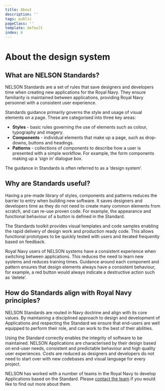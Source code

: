 ```yaml
---
title: About
description: ''
tags: public
pageClass: ''
template: default
index: 6
---
```


# About the design system

## What are NELSON Standards?
NELSON Standards are a set of rules that save designers and developers time when creating new applications for the Royal Navy. They ensure familiarity is maintained between applications, providing Royal Navy personnel with a consistent user experience.

Standards guidance primarily governs the style and usage of visual elements on a page. These are categorised into three key areas:

* **Styles** - basic rules governing the use of elements such as colour, typography and imagery.
* **Components** - individual elements that make up a page, such as drop-downs, buttons and headings.
* **Patterns** - collections of components to describe how a user is presented with a simple workflow. For example, the form components making up a ‘sign in’ dialogue box.

The guidance in Standards is often referred to as a ‘design system’.

## Why are Standards useful?
Having a pre-made library of styles, components and patterns reduces the barrier to entry when building new software. It saves designers and developers time as they do not need to create many common elements from scratch, and can re-use proven code. For example, the appearance and functional behaviour of a button is defined in the Standard.

The Standards toolkit provides visual templates and code samples enabling the rapid delivery of design work and production ready code. This allows functional prototypes to be quickly tested with users and iterated frequently based on feedback.

Royal Navy users of NELSON systems have a consistent experience when switching between applications. This reduces the need to learn new systems and reduces training times. Guidance around each component and pattern ensures that design elements always have a consistent behaviour, for example, a red button would always indicate a destructive action such as ‘delete’.

## How do Standards align with Royal Navy principles?
NELSON Standards are routed in Navy doctrine and align with its core values. By maintaining a disciplined approach to design and development of Applications and respecting the Standard we ensure that end-users are well equipped to perform their role, and can work to the best of their abilities.

Using the Standard correctly enables the integrity of software to be maintained. NELSON Applications are characterised by their design based on end-user needs, consistent and predictable behaviour and high quality user experiences. Costs are reduced as designers and developers do not need to start over with new codebases and visual language for every project.

NELSON has worked with a number of teams in the Royal Navy to develop Applications based on the Standard. Please [contact the team](/contact) if you would like to find out more about them.
